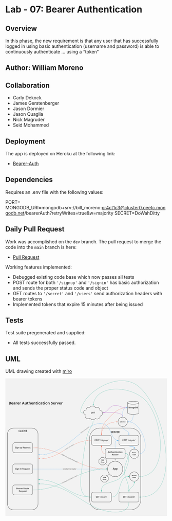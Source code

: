 # Lab - 07: Bearer Authentication

## Overview

In this phase, the new requirement is that any user that has successfully logged in using basic authentication (username and password) is able to continuously authenticate … using a “token”

## Author: William Moreno

## Collaboration

- Carly Dekock
- James Gerstenberger
- Jason Dormier
- Jason Quaglia
- Nick Magruder
- Seid Mohammed

## Deployment

The app is deployed on Heroku at the following link:

- [Bearer-Auth](https://wmoreno-bearer-auth.herokuapp.com/)

## Dependencies

Requires an .env file with the following values:

PORT=
MONGODB_URI=mongodb+srv://bill_moreno:pr4ct1c3@cluster0.oeetc.mongodb.net/bearerAuth?retryWrites=true&w=majority
SECRET=DoWahDitty

## Daily Pull Request

Work was accomplished on the `dev` branch. The pull request to merge the code into the `main` branch is here:

- [Pull Request](https://github.com/William-Moreno/bearer-auth/pull/1)

Working features implemented:
- Debugged existing code base which now passes all tests
- POST route for both `'/signup'` and `'/signin'` has basic authorization and sends the proper status code and object
- GET routes to `'/secret'` and `'/users'` send authorization headers with bearer tokens
- Implemented tokens that expire 15 minutes after being issued

## Tests

Test suite pregenerated and supplied:


  - All tests successfully passed.

## UML

UML drawing created with [miro](https://miro.com/)

![UML Diagram](./assets/lab-07-uml.PNG)